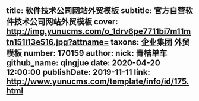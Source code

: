 title: 软件技术公司网站外贸模板
subtitle: 官方自营软件技术公司网站外贸模板
cover: http://img.yunucms.com/o_1drv6pe7711bi7m11mtn151i13e516.jpg?attname=
taxons: 企业集团 外贸模板
number: 170159
author:
  nick: 青桔单车
  github_name: qingjue
date: 2020-04-20 12:00:00
publishDate: 2019-11-11
link: http://www.yunucms.com/template/info/id/175.html
---